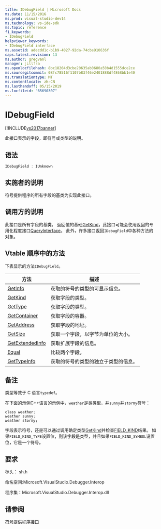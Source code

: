 ```yaml
---
title: IDebugField | Microsoft Docs
ms.date: 11/15/2016
ms.prod: visual-studio-dev14
ms.technology: vs-ide-sdk
ms.topic: reference
f1_keywords:
- IDebugField
helpviewer_keywords:
- IDebugField interface
ms.assetid: adecdd1c-b1b9-4027-92da-74cbe910636f
caps.latest.revision: 13
ms.author: gregvanl
manager: jillfra
ms.openlocfilehash: 8bc18204d3cbe20635ab0680a50b4d1555dce2ce
ms.sourcegitcommit: 08fc78516f1107b83f46e2401888df4868bb1e40
ms.translationtype: MT
ms.contentlocale: zh-CN
ms.lasthandoff: 05/15/2019
ms.locfileid: "65690307"
---
```

# <a name="idebugfield"></a>IDebugField
[!INCLUDE[vs2017banner](../../../includes/vs2017banner.md)]

此接口表示的字段，即符号或类型的说明。  
  
## <a name="syntax"></a>语法  
  
```  
IDebugField : IUnknown  
```  
  
## <a name="notes-for-implementers"></a>实施者的说明  
 符号提供程序的所有字段的基类为实现此接口。  
  
## <a name="notes-for-callers"></a>调用方的说明  
 此接口是所有字段的基类。 返回值的基础[GetKind](../../../extensibility/debugger/reference/idebugfield-getkind.md)，此接口可能会使用返回的专用化程度接口[QueryInterface](https://msdn.microsoft.com/library/62fce95e-aafa-4187-b50b-e6611b74c3b3)。 此外，许多接口返回`IDebugField`中各种方法的对象。  
  
## <a name="methods-in-vtable-order"></a>Vtable 顺序中的方法  
 下表显示的方法`IDebugField`。  
  
|方法|描述|  
|------------|-----------------|  
|[GetInfo](../../../extensibility/debugger/reference/idebugfield-getinfo.md)|获取的符号的类型的可显示信息。|  
|[GetKind](../../../extensibility/debugger/reference/idebugfield-getkind.md)|获取字段的类型。|  
|[GetType](../../../extensibility/debugger/reference/idebugfield-gettype.md)|获取字段的类型。|  
|[GetContainer](../../../extensibility/debugger/reference/idebugfield-getcontainer.md)|获取字段的容器。|  
|[GetAddress](../../../extensibility/debugger/reference/idebugfield-getaddress.md)|获取字段的地址。|  
|[GetSize](../../../extensibility/debugger/reference/idebugfield-getsize.md)|获取一个字段，以字节为单位的大小。|  
|[GetExtendedInfo](../../../extensibility/debugger/reference/idebugfield-getextendedinfo.md)|获取扩展字段的信息。|  
|[Equal](../../../extensibility/debugger/reference/idebugfield-equal.md)|比较两个字段。|  
|[GetTypeInfo](../../../extensibility/debugger/reference/idebugfield-gettypeinfo.md)|获取的符号的类型的独立于类型的信息。|  
  
## <a name="remarks"></a>备注  
 类型等效于 C 语言`typedef`。  
  
 在下面的示例C++语言的示例中，`weather`是类类型，并`sunny`并`stormy`符号：  
  
```cpp#  
class weather;  
weather sunny;  
weather stormy;  
```  
  
 字段表示符号，还是可以通过调用确定类型[GetKind](../../../extensibility/debugger/reference/idebugfield-getkind.md)并检查[FIELD_KIND](../../../extensibility/debugger/reference/field-kind.md)结果。 如果`FIELD_KIND_TYPE`设置位，则该字段是类型，并且如果`FIELD_KIND_SYMBOL`设置位，它是一个符号。  
  
## <a name="requirements"></a>要求  
 标头： sh.h  
  
 命名空间:Microsoft.VisualStudio.Debugger.Interop  
  
 程序集：Microsoft.VisualStudio.Debugger.Interop.dll  
  
## <a name="see-also"></a>请参阅  
 [符号提供程序接口](../../../extensibility/debugger/reference/symbol-provider-interfaces.md)
